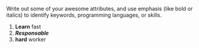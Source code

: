 Write out some of your awesome attributes, and use emphasis (like bold or italics) to identify keywords, programming languages, or skills. <br>
1. **Learn** fast
2. _**Responsable**_
3. **hard** worker
